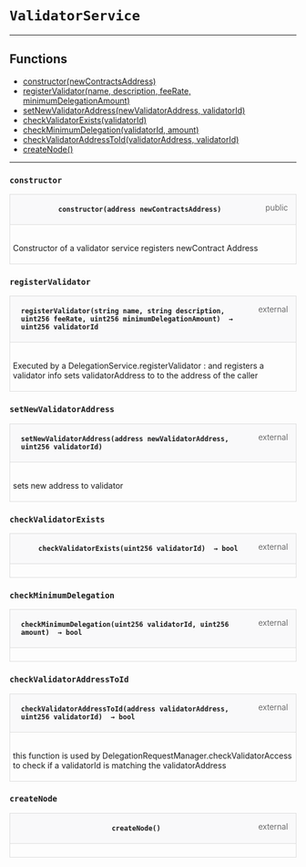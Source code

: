 # `ValidatorService`



---



## Functions


- [constructor(newContractsAddress)](#constructor)
- [registerValidator(name, description, feeRate, minimumDelegationAmount)](#registerValidator)
- [setNewValidatorAddress(newValidatorAddress, validatorId)](#setNewValidatorAddress)
- [checkValidatorExists(validatorId)](#checkValidatorExists)
- [checkMinimumDelegation(validatorId, amount)](#checkMinimumDelegation)
- [checkValidatorAddressToId(validatorAddress, validatorId)](#checkValidatorAddressToId)
- [createNode()](#createNode)
---








### `constructor`

<div class="funcnameconstructor contract-item">
<h4 id="hfuncnameconstructor"><a class="anchor" href="#funcnameconstructor"></a>
<code>constructor(address newContractsAddress) <span class="var-type"></span></code>
<span class="item-kind">public</span>
</h4>
<div class="description">

 <p> Constructor of a validator service registers newContract Address
 </p>
</div>

</div>

### `registerValidator`

<div class="funcnameregisterValidator contract-item">
<h4 id="hfuncnameregisterValidator"><a class="anchor" href="#funcnameregisterValidator"></a>
<code>registerValidator(string name, string description, uint256 feeRate, uint256 minimumDelegationAmount) <span class="var-type"> → uint256 validatorId</span></code>
<span class="item-kind">external</span>
</h4>
<div class="description">

 <p> Executed by a DelegationService.registerValidator : and registers a validator info sets validatorAddress to to the address of the caller
 </p>
</div>

</div>

### `setNewValidatorAddress`

<div class="funcnamesetNewValidatorAddress contract-item">
<h4 id="hfuncnamesetNewValidatorAddress"><a class="anchor" href="#funcnamesetNewValidatorAddress"></a>
<code>setNewValidatorAddress(address newValidatorAddress, uint256 validatorId) <span class="var-type"></span></code>
<span class="item-kind">external</span>
</h4>
<div class="description">

 <p> sets new address to validator
 </p>
</div>

</div>

### `checkValidatorExists`

<div class="funcnamecheckValidatorExists contract-item">
<h4 id="hfuncnamecheckValidatorExists"><a class="anchor" href="#funcnamecheckValidatorExists"></a>
<code>checkValidatorExists(uint256 validatorId) <span class="var-type"> → bool</span></code>
<span class="item-kind">external</span>
</h4>
<div class="description">


</div>

</div>

### `checkMinimumDelegation`

<div class="funcnamecheckMinimumDelegation contract-item">
<h4 id="hfuncnamecheckMinimumDelegation"><a class="anchor" href="#funcnamecheckMinimumDelegation"></a>
<code>checkMinimumDelegation(uint256 validatorId, uint256 amount) <span class="var-type"> → bool</span></code>
<span class="item-kind">external</span>
</h4>
<div class="description">


</div>

</div>

### `checkValidatorAddressToId`

<div class="funcnamecheckValidatorAddressToId contract-item">
<h4 id="hfuncnamecheckValidatorAddressToId"><a class="anchor" href="#funcnamecheckValidatorAddressToId"></a>
<code>checkValidatorAddressToId(address validatorAddress, uint256 validatorId) <span class="var-type"> → bool</span></code>
<span class="item-kind">external</span>
</h4>
<div class="description">

 <p> this function is used by DelegationRequestManager.checkValidatorAccess to check if a validatorId is matching the validatorAddress
 </p>
</div>

</div>

### `createNode`

<div class="funcnamecreateNode contract-item">
<h4 id="hfuncnamecreateNode"><a class="anchor" href="#funcnamecreateNode"></a>
<code>createNode() <span class="var-type"></span></code>
<span class="item-kind">external</span>
</h4>
<div class="description">


</div>

</div>

<style>
    .contract-item {
        border-radius: var(--border-radius);
        border: solid 1px #ddd;
        max-width: 90vw;
        padding: 0;
        margin-top: 1em;
        margin-bottom: 1em;
        word-wrap: break-word;
    }

    .contract-item h4 {
        display: -webkit-box;
        display: -ms-flexbox;
        display: flex;
        -webkit-box-orient: horizontal;
        -webkit-box-direction: normal;
        -ms-flex-direction: row;
        flex-direction: row;
        -webkit-box-pack: justify;
        -ms-flex-pack: justify;
        justify-content: space-between;
        -ms-flex-line-pack: start;
        align-content: flex-start;
        padding: 0;
        margin: 1em;
        margin-bottom: 2em;
        position: relative;
        font-size: inherit;
    }

    .contract-item h4::before {
        content: "";
        display: block;
        position: absolute;
        height: 100%;
        width: 100%;
        -webkit-box-sizing: content-box;
        box-sizing: content-box;
        padding: 1em;
        margin: -1em;
        z-index: -10;
        background-color: #f9f9fa;
        border-bottom: solid 1px #ddd;
    }
    .contract-item h4 code {
        color: inherit;
        background-color: transparent;
        padding: 5px
    }

    .contract-item h4 .item-kind {
        font-weight: 300;
        opacity: .8;
    }

    .contract-item .description{
        padding: 5px
    }

    .contract-item .box {
        margin: 20px 10px;
        padding: 10px 30px;
        background-color: #EEE;
        border: 1px solid #CCC;
    }
</style>


